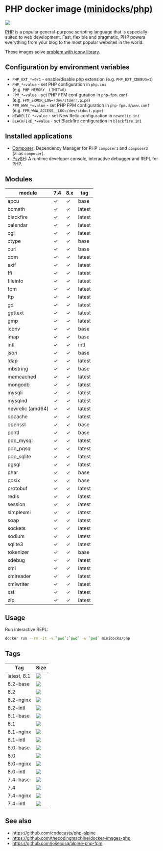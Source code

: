 PHP docker image ([minidocks/php](https://hub.docker.com/r/minidocks/php))
==========================================================================

![](https://upload.wikimedia.org/wikipedia/commons/thumb/2/27/PHP-logo.svg/200px-PHP-logo.svg.png)

[PHP](https://php.net/) is a popular general-purpose scripting language that is
especially suited to web development. Fast, flexible and pragmatic, PHP powers
everything from your blog to the most popular websites in the world.

These images solve [problem with iconv
library](https://github.com/docker-library/php/issues/240#issuecomment-506651614).

Configuration by environment variables
--------------------------------------

-   `PHP_EXT_*=0/1` - enable/disable php extension (e.g. `PHP_EXT_XDEBUG=1`)
-   `PHP_*=value` - set PHP configuration in `php.ini`
    (e.g. `PHP_MEMORY__LIMIT=0`)
-   `FPM_*=value` - set PHP FPM configuration in `php-fpm.conf`
    (e.g. `FPM_ERROR_LOG=/dev/stderr.pipe`)
-   `FPM_WWW_*=value` - set PHP FPM configuration in `php-fpm.d/www.conf`
    (e.g. `FPM_WWW_ACCESS__LOG=/dev/stdout.pipe`)
-   `NEWRELIC_*=value` - set New Relic configuration in `newrelic.ini`
-   `BLACKFIRE_*=value` - set Blackfire configuration in `blackfire.ini`

Installed applications
----------------------

-   [Composer](https://getcomposer.org/): Dependency Manager for PHP `composer1`
    and `composer2` (alias `composer`).
-   [PsySH](https://psysh.org/): A runtime developer console, interactive
    debugger and REPL for PHP.

Modules
-------

| module           | 7.4 | 8.x | tag    |
|------------------|-----|-----|--------|
| apcu             | ✓   | ✓   | base   |
| bcmath           | ✓   | ✓   | latest |
| blackfire        | ✓   | ✓   | latest |
| calendar         | ✓   | ✓   | latest |
| cgi              | ✓   | ✓   | latest |
| ctype            | ✓   | ✓   | base   |
| curl             | ✓   | ✓   | base   |
| dom              | ✓   | ✓   | latest |
| exif             | ✓   | ✓   | latest |
| ffi              | ✓   | ✓   | latest |
| fileinfo         | ✓   | ✓   | latest |
| fpm              | ✓   | ✓   | latest |
| ftp              | ✓   | ✓   | latest |
| gd               | ✓   | ✓   | latest |
| gettext          | ✓   | ✓   | latest |
| gmp              | ✓   | ✓   | latest |
| iconv            | ✓   | ✓   | base   |
| imap             | ✓   | ✓   | base   |
| intl             | ✓   | ✓   | intl   |
| json             | ✓   | ✓   | base   |
| ldap             | ✓   | ✓   | latest |
| mbstring         | ✓   | ✓   | base   |
| memcached        | ✓   | ✓   | latest |
| mongodb          | ✓   | ✓   | latest |
| mysqli           | ✓   | ✓   | latest |
| mysqlnd          | ✓   | ✓   | latest |
| newrelic (amd64) | ✓   | ✓   | latest |
| opcache          | ✓   | ✓   | latest |
| openssl          | ✓   | ✓   | base   |
| pcntl            | ✓   | ✓   | base   |
| pdo_mysql        | ✓   | ✓   | latest |
| pdo_pgsq         | ✓   | ✓   | latest |
| pdo_sqlite       | ✓   | ✓   | latest |
| pgsql            | ✓   | ✓   | latest |
| phar             | ✓   | ✓   | base   |
| posix            | ✓   | ✓   | base   |
| protobuf         | ✓   | ✓   | latest |
| redis            | ✓   | ✓   | latest |
| session          | ✓   | ✓   | latest |
| simplexml        | ✓   | ✓   | latest |
| soap             | ✓   | ✓   | latest |
| sockets          | ✓   | ✓   | latest |
| sodium           | ✓   | ✓   | latest |
| sqlite3          | ✓   | ✓   | latest |
| tokenizer        | ✓   | ✓   | base   |
| xdebug           | ✓   | ✓   | latest |
| xml              | ✓   | ✓   | latest |
| xmlreader        | ✓   | ✓   | latest |
| xmlwriter        | ✓   | ✓   | latest |
| xsl              | ✓   | ✓   | latest |
| zip              | ✓   | ✓   | latest |

Usage
-----

Run interactive REPL:

```bash
docker run --rm -it -v `pwd`:`pwd` -w `pwd` minidocks/php
```

Tags
----

| Tag         | Size                                                                                                           |
|-------------|----------------------------------------------------------------------------------------------------------------|
| latest, 8.1 | ![](https://img.shields.io/docker/image-size/minidocks/php/latest?style=flat-square&logo=docker&label=size)    |
| 8.2-base    | ![](https://img.shields.io/docker/image-size/minidocks/php/8.8-base?style=flat-square&logo=docker&label=size)  |
| 8.2         | ![](https://img.shields.io/docker/image-size/minidocks/php/8.8?style=flat-square&logo=docker&label=size)       |
| 8.2-nginx   | ![](https://img.shields.io/docker/image-size/minidocks/php/8.8-nginx?style=flat-square&logo=docker&label=size) |
| 8.2-intl    | ![](https://img.shields.io/docker/image-size/minidocks/php/8.8-intl?style=flat-square&logo=docker&label=size)  |
| 8.1-base    | ![](https://img.shields.io/docker/image-size/minidocks/php/8.1-base?style=flat-square&logo=docker&label=size)  |
| 8.1         | ![](https://img.shields.io/docker/image-size/minidocks/php/8.1?style=flat-square&logo=docker&label=size)       |
| 8.1-nginx   | ![](https://img.shields.io/docker/image-size/minidocks/php/8.1-nginx?style=flat-square&logo=docker&label=size) |
| 8.1-intl    | ![](https://img.shields.io/docker/image-size/minidocks/php/8.1-intl?style=flat-square&logo=docker&label=size)  |
| 8.0-base    | ![](https://img.shields.io/docker/image-size/minidocks/php/8.0-base?style=flat-square&logo=docker&label=size)  |
| 8.0         | ![](https://img.shields.io/docker/image-size/minidocks/php/8.0?style=flat-square&logo=docker&label=size)       |
| 8.0-nginx   | ![](https://img.shields.io/docker/image-size/minidocks/php/8.0-nginx?style=flat-square&logo=docker&label=size) |
| 8.0-intl    | ![](https://img.shields.io/docker/image-size/minidocks/php/8.0-intl?style=flat-square&logo=docker&label=size)  |
| 7.4-base    | ![](https://img.shields.io/docker/image-size/minidocks/php/7.4-base?style=flat-square&logo=docker&label=size)  |
| 7.4         | ![](https://img.shields.io/docker/image-size/minidocks/php/7.4?style=flat-square&logo=docker&label=size)       |
| 7.4-nginx   | ![](https://img.shields.io/docker/image-size/minidocks/php/7.4-nginx?style=flat-square&logo=docker&label=size) |
| 7.4-intl    | ![](https://img.shields.io/docker/image-size/minidocks/php/7.4-intl?style=flat-square&logo=docker&label=size)  |

See also
--------

-   https://github.com/codecasts/php-alpine
-   https://github.com/thecodingmachine/docker-images-php
-   https://github.com/joseluisq/alpine-php-fpm

